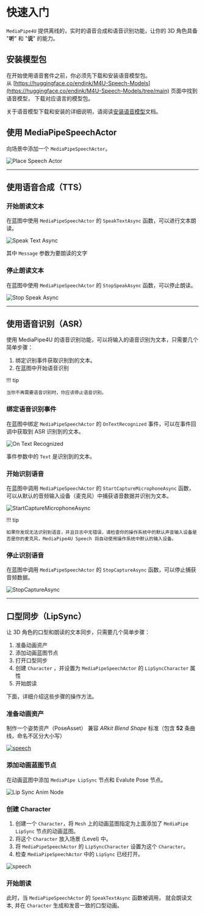 # 快速入门

`MediaPipe4U` 提供离线的，实时的语音合成和语音识别功能，让你的 3D 角色具备 "**听**" 和 "**说**" 的能力。

## 安装模型包

在开始使用语音套件之前，你必须先下载和安装语音模型包。   
从 [https://huggingface.co/endink/M4U-Speech-Models](https://huggingface.co/endink/M4U-Speech-Models/tree/main) 页面中找到语音模型， 下载对应语言的模型包。


关于语音模型下载和安装的详细说明，请阅读[安装语音模型](./setup_models.md)文档。   

## 使用 MediaPipeSpeechActor

向场景中添加一个 `MediaPipeSpeechActor`。

![Place Speech Actor](./images/quick_start/place_speech_actor.jpg "Place Speech Actor")

---

## 使用语音合成（TTS）

### 开始朗读文本

在蓝图中使用 `MediaPipeSpeechActor` 的 `SpeakTextAsync` 函数，可以进行文本朗读。

![Speak Text Async](./images/quick_start/bp_speak_text_async.jpg "Speak Text Async")

其中 `Message` 参数为要朗读的文字

### 停止朗读文本


在蓝图中使用 `MediaPipeSpeechActor` 的 `StopSpeakAsync` 函数，可以停止朗读。

![Stop Speak Async](./images/quick_start/bp_stop_speak_async.jpg "Stop Speak Async")

---

## 使用语音识别（ASR）

使用 MediaPipe4U 的语音识别功能，可以将输入的语音识别为文本，只需要几个简单步骤：

1. 绑定识别事件获取识别到的文本。
2. 在蓝图中开始语音识别
   
!!! tip
    
    当你不再需要语音识别时，你应该停止语音识别。

### 绑定语音识别事件

在蓝图中绑定 `MediaPipeSpeechActor` 的 `OnTextRecognized` 事件，可以在事件回调中获取到 ASR 识别到的文本。

![On Text Recognized](./images/quick_start/bp_on_text_recognized.jpg "On Text Recognized")

事件参数中的 `Text` 是识别到的文本。

### 开始识别语音

在蓝图中调用 `MediaPipeSpeechActor` 的 `StartCaptureMicrophoneAsync` 函数，可以从默认的音频输入设备（麦克风）中捕获语音数据并识别为文本。   

![StartCaptureMicrophoneAsync](./images/quick_start/bp_start_capture_mic_async.jpg "StartCaptureMicrophoneAsync")

!!! tip

    如果你发现无法识别到语音，并且日志中无错误，请检查你的操作系统中的默认声音输入设备是否是你的麦克风，MediaPipe4U Speech 将自动使用操作系统中默认的输入设备。

### 停止识别语音

在蓝图中调用 `MediaPipeSpeechActor` 的 `StopCaptureAsync` 函数，可以停止捕获音频数据。   

![StopCaptureAsync](./images/quick_start/bp_stop_capture_async.jpg "StopCaptureAsync")

---

## 口型同步（LipSync）

让 3D 角色的口型和朗读的文本同步，只需要几个简单步骤：

1. 准备动画资产
2. 添加动画蓝图节点
3. 打开口型同步
4. 创建 `Character` ，并设置为 `MediaPipeSpeechActor` 的 `LipSyncCharacter` 属性
5. 开始朗读


下面，详细介绍这些步骤的操作方法。


### 准备动画资产

制作一个姿势资产（PoseAsset） 兼容 *ARkit Blend Shape* 标准（包含 **52** 条曲线，命名不区分大小写）

[![speech](./images/lipsync/pose_asset_arkit.jpg "speech")](./images/lipsync/pose_asset_arkit.jpg)


### 添加动画蓝图节点

在动画蓝图中添加 `MediaPipe LipSync` 节点和 Evalute Pose 节点。

![Lip Sync Anim Node](./images/lipsync/anim_blueprint.jpg "Lip Sync Anim Node")


### 创建 Character

1. 创建一个 `Character`，将 `Mesh` 上的动画蓝图指定为上面添加了 `MediaPipe LipSync` 节点的动画蓝图。   
2. 将这个 `Character` 放入场景 (Level) 中。
3. 将 `MediaPipeSpeechActor` 的 `LipSyncCharacter` 设置为这个 `Character`。
4. 检查 `MediaPipeSpeechActor` 中的 `LipSync` 已经打开。


![speech](./images/lipsync/lip_sync_details.jpg "speech")

### 开始朗读

此时，当 `MediaPipeSpeechActor` 的 `SpeakTextAsync` 函数被调用， 就会朗读文本, 并在 `Character`  生成和发音一致的口型动画。